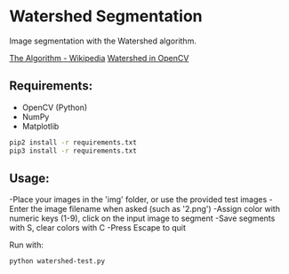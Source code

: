 # Watershed Segmentation
Image segmentation with the Watershed algorithm.

[The Algorithm - Wikipedia](https://en.wikipedia.org/wiki/Watershed_(image_processing))
[Watershed in OpenCV](https://docs.opencv.org/master/d3/db4/tutorial_py_watershed.html)

## Requirements:

* OpenCV (Python)
* NumPy
* Matplotlib

```bash
pip2 install -r requirements.txt
pip3 install -r requirements.txt
```

## Usage:

-Place your images in the 'img' folder, or use the provided test images
-Enter the image filename when asked (such as '2.png')
-Assign color with numeric keys (1-9), click on the input image to segment
-Save segments with S, clear colors with C
-Press Escape to quit

Run with:

```bash
python watershed-test.py
````

